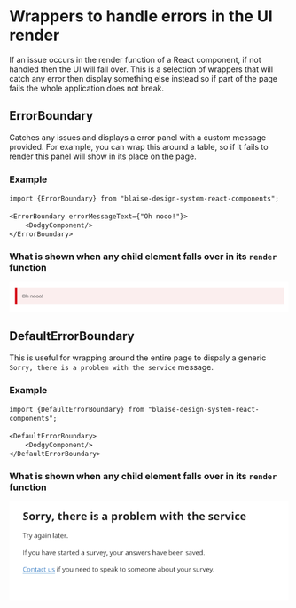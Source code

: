 # Wrappers to handle errors in the UI render

If an issue occurs in the render function of a React component, if not handled then the UI will fall over. This is a
selection of wrappers that will catch any error then display something else instead so if part of the page fails the
whole application does not break.

## ErrorBoundary

Catches any issues and displays a error panel with a custom message provided. For example, you can wrap this around a
table, so if it fails to render this panel will show in its place on the page.

### Example

```.tsx
import {ErrorBoundary} from "blaise-design-system-react-components";

<ErrorBoundary errorMessageText={"Oh nooo!"}>
    <DodgyComponent/>
</ErrorBoundary>
```

### What is shown when any child element falls over in its `render` function

![img.png](ErrorBoundary.png)

## DefaultErrorBoundary

This is useful for wrapping around the entire page to dispaly a generic `Sorry, there is a problem with the service`
message.

### Example

```.tsx
import {DefaultErrorBoundary} from "blaise-design-system-react-components";

<DefaultErrorBoundary>
    <DodgyComponent/>
</DefaultErrorBoundary>
```

### What is shown when any child element falls over in its `render` function

![DefaultErrorBoundary.png](DefaultErrorBoundary.png)